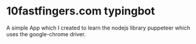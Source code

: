 # 10fastfingers.com typingbot
A simple App which I created to learn the nodejs library puppeteer which uses the google-chrome driver. 
